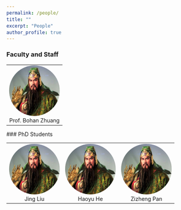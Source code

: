 ```yaml
---
permalink: /people/
title: ""
excerpt: "People"
author_profile: true
---
```


### Faculty and Staff

<table  style="border: none;">
  <tr>
    <td align="center" valign="top" style="border: none;"><img src="../images/bohan.jpg" alt="jing" style="width:400px; height:400px;zoom:33%;border-radius: 50%;zoom:33%;" />
    <br>Prof. Bohan Zhuang
    </td>
  </tr>
 </table>
### PhD Students

<table  style="border: none;">
  <tr>
    <td align="center" valign="top" style="border: none;"><img src="../images/bohan.jpg" alt="jing" style="width:400px; height:400px;zoom:33%;border-radius: 50%;zoom:33%;" />
    <br>Jing Liu
    </td>
    <td align="center" valign="top" style="border: none;"><img src="../images/bohan.jpg" alt="jing" style="width:400px; height:400px;zoom:33%;border-radius: 50%;zoom:33%;" />
    <br>Haoyu He
    </td>
    <td align="center" valign="top" style="border: none;"><img src="../images/bohan.jpg" alt="jing" style="width:400px; height:400px;zoom:33%;border-radius: 50%;zoom:33%;" />
    <br>Zizheng Pan
    </td>
  </tr>
 </table>

